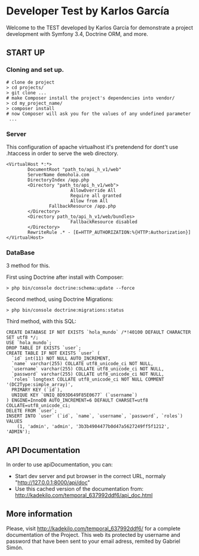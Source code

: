# Developer Test by Karlos García

Welcome to the TEST developed by Karlos García for demonstrate a project development with Symfony 3.4, Doctrine ORM, and more.

## START UP

### Cloning and set up.

    # clone de project
    > cd projects/
    > git clone ...
    # make Composer install the project's dependencies into vendor/
    > cd my_project_name/
    > composer install
    # now Composer will ask you for the values of any undefined parameter
     ...

### Server

This configuration of apache virtualhost it's pretendend for dont't use .htaccess in order to serve the web directory.

    <VirtualHost *:*>
            DocumentRoot "path_to/api_h_v1/web"
            ServerName demohola.com
            DirectoryIndex /app.php
            <Directory "path_to/api_h_v1/web">
                            AllowOverride All
                            Require all granted
                            Allow from All
                    FallbackResource /app.php
            </Directory>
            <Directory path_to/api_h_v1/web/bundles>
                            FallbackResource disabled
            </Directory>
            RewriteRule .* - [E=HTTP_AUTHORIZATION:%{HTTP:Authorization}]
    </VirtualHost>

### DataBase

3 method for this. 

First using Doctrine after install with Composer:
    
    > php bin/console doctrine:schema:update --force
    
Second method, using Doctrine Migrations:
    
    > php bin/console doctrine:migrations:status
    
Third method, with this SQL:

	CREATE DATABASE IF NOT EXISTS `hola_mundo` /*!40100 DEFAULT CHARACTER SET utf8 */;
	USE `hola_mundo`;
	DROP TABLE IF EXISTS `user`;
	CREATE TABLE IF NOT EXISTS `user` (
	  `id` int(11) NOT NULL AUTO_INCREMENT,
	  `name` varchar(255) COLLATE utf8_unicode_ci NOT NULL,
	  `username` varchar(255) COLLATE utf8_unicode_ci NOT NULL,
	  `password` varchar(255) COLLATE utf8_unicode_ci NOT NULL,
	  `roles` longtext COLLATE utf8_unicode_ci NOT NULL COMMENT '(DC2Type:simple_array)',
	  PRIMARY KEY (`id`),
	  UNIQUE KEY `UNIQ_8D93D649F85E0677` (`username`)
	) ENGINE=InnoDB AUTO_INCREMENT=6 DEFAULT CHARSET=utf8 COLLATE=utf8_unicode_ci;
	DELETE FROM `user`;
	INSERT INTO `user` (`id`, `name`, `username`, `password`, `roles`) VALUES
		(1, 'admin', 'admin', '3b3b4904477b0d47a5627249ff5f1212', 'ADMIN');
    
## API Documentation

In order to use apiDocumentation, you can:

- Start dev server and put browser in the correct URL, normaly "http://127.0.0.1:8000/api/doc"
- Use this cached version of the documentation from: http://kadekilo.com/temporal_637992ddf6/api_doc.html

## More information

Please, visit http://kadekilo.com/temporal_637992ddf6/ for a complete documentation of the Project. This web its protected by username and password that have been sent to your email adress, remited by Gabriel Simón.





